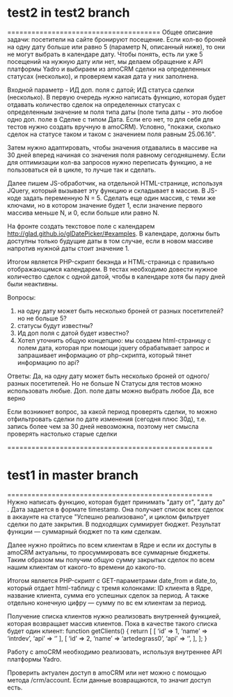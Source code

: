 # test2 in test2 branch
======================================
Общее описание задачи: посетители на сайте бронируют посещение. Если кол-во броней на одну дату больше или равно 5 (параметр N, описанный ниже), то они не могут выбрать в календаре дату.
Чтобы понять, есть ли уже 5 посещений на нужную дату или нет, мы делаем обращение к API платформы Yadro и выбираем из amoCRM сделки на определенных статусах (несколько), и проверяем какая дата у них заполнена.


Входной параметр - ИД доп. поля с датой; ИД статуса сделки (несколько).
В первую очередь нужно написать функцию, которая будет отдавать количество сделок на определенных статусах с определенным значение	м поля типа даты (поле типа даты - это любое одно доп. поле в Сделке с типом Дата. Если его нет, то для себя для тестов нужно создать вручную в amoCRM). Условно, "покажи, сколько сделок на статусе таком и таком с значением поля равным 25.06.16".

Затем нужно адаптировать, чтобы значения отдавались в массиве на 30 дней вперед начиная со значения поля равному сегодняшнему. Если для оптимизации кол-ва запросов нужно переписать функцию, а не пользоваться ей в цикле, то лучше так и сделать.

Далее пишем JS-обработчик, на отдельной HTML-странице, используя JQuery,
который вызывает эту функцию и складывает в массив. В JS-коде задать переменную N = 5. Сделать еще один массив, с теми же ключами, но в котором значение будет 1, если значение первого массива меньше N, и 0, если больше или равно N.
	
На фронте создать текстовое поле с календарем http://glad.github.io/glDatePicker/#examples. В календаре, должны быть доступны только будущие даты в том случае, если в новом массиве напротив нужной даты стоит значение 1.

Итогом является PHP-скрипт бекэнда и HTML-страница с правильно отображающимся календарем. В тестах необходимо довести нужное количество сделок с одной датой, чтобы в календаре хотя бы пару дней были неактивны.

Вопросы:
1. на одну дату может быть несколько броней от разных посетителей? но не больше 5?
2. статусы будут известны?
3. Ид доп поля с датой будет известно?
4. Хотел уточнить общую концепцию: мы создаем html-страницу с полем дата, которая при помощи jquery обрабатывает запрос и запрашивает информацию от php-скрипта, который тянет информацию по api?

Ответы:
Да, на одну дату может быть несколько броней от одного/разных посетителей. Но не больше N
Статусы для тестов можно использовать любые. 
Доп. поле даты можно выбрать любое
Да, все верно


Если возникнет вопрос, за какой период проверять сделки, то можно отфильтровать сделки по дате изменения (сегодня плюс 30д), т.е. запись более чем за 30 дней невозможна, поэтому нет смысла проверять настолько старые сделки

===================================================


# test1 in master branch
===================================================
Нужно написать функцию, которая будет принимать "дату от", "дату до" . Дата задается в формате timestamp. Она получает список всех сделок в аккаунте на статусе "Успешно реализовано", и циклом фильтрует сделки по дате закрытия. В подходящих суммирует бюджет. Результат функции — суммарный бюджет по та	ким сделкам.


Далее нужно пройтись по всем клиентам в Ядре и если их доступы в amoCRM актуальны, то просуммировать все суммарные бюджеты. Таким образом мы получим общую сумму закрытых сделок по всем нашим клиентам от какого-то времени до какого-то.

Итогом является PHP-скрипт с GET-параметрами date_from и date_to, который отдает html-таблицу с тремя колонками: ID клиента в Ядре, название клиента, сумма его успешных сделок за период. А также отдельно конечную цифру — сумму по вс	ем клиентам за период.

Получение списка клиентов нужно реализовать внутренней функцией, которая возвращает массив клиентов. Пока в качестве такого списка будет один клиент:
function getClients() {
    return [
        [
            ‘id’ => 1,
            ‘name’ => ‘intrdev’,
            ‘api’ => ‘’
        ],
        [
            ‘id’ => 2,
            ‘name’ => ‘artedegrass0’,
            ‘api’ => ‘’,
        ],
    ];
}

Работу с amoCRM необходимо реализовать, используя внутреннее API платформы Yadro.

Проверить актуален доступ в amoCRM или нет можно с помощью метода /crm/account. Если данные возвращаются, то значит доступ есть.

